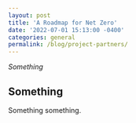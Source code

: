 ```yaml
---
layout: post
title: 'A Roadmap for Net Zero'
date: '2022-07-01 15:13:00 -0400'
categories: general
permalink: /blog/project-partners/
---
```

_Something_

## Something

Something something.
